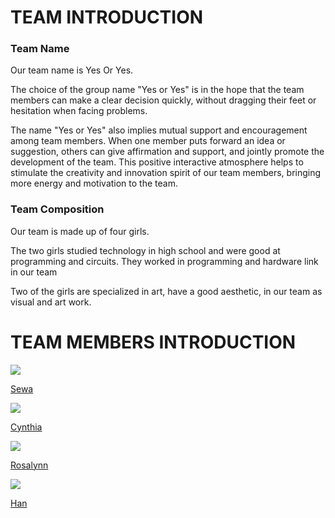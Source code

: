 # TEAM INTRODUCTION
### Team Name

Our team name is Yes Or Yes.


The choice of the group name "Yes or Yes" is in the hope that the team members can make a clear decision quickly, without dragging their feet or hesitation when facing problems.

The name "Yes or Yes" also implies mutual support and encouragement among team members. When one member puts forward an idea or suggestion, others can give affirmation and support, and jointly promote the development of the team. This positive interactive atmosphere helps to stimulate the creativity and innovation spirit of our team members, bringing more energy and motivation to the team.


### Team Composition

Our team is made up of four girls.


The two girls studied technology in high school and were good at programming and circuits. They worked in programming and hardware link in our team

Two of the girls are specialized in art, have a good aesthetic, in our team as visual and art work.







# TEAM MEMBERS INTRODUCTION

![](https://cdn.jsdelivr.net/gh/bigjcc/picture/img/jcc.jpg)      

[Sewa]( )

![](https://cdn.jsdelivr.net/gh/bigjcc/picture/img/jx.jpg)

[Cynthia]()

![](https://cdn.jsdelivr.net/gh/bigjcc/picture/img/zye.jpg)

[Rosalynn]()

![](https://cdn.jsdelivr.net/gh/bigjcc/picture/img/hcy.jpg)

[Han]()
